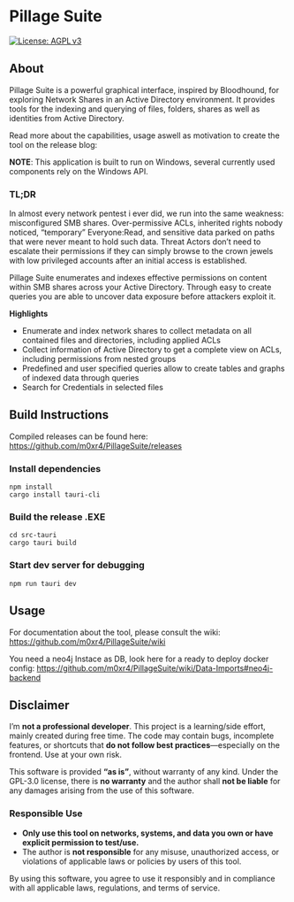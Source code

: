 # Pillage Suite

[![License: AGPL v3](https://img.shields.io/badge/License-GPL%20v3-blue.svg)](LICENSE)

## About
Pillage Suite is a powerful graphical interface, inspired by Bloodhound, for exploring Network Shares in an Active Directory environment.
It provides tools for the indexing and querying of files, folders, shares as well as identities from Active Directory. 

Read more about the capabilities, usage aswell as motivation to create the tool on the release blog:

**NOTE**: This application is built to run on Windows, several currently used components rely on the Windows API.

### TL;DR
In almost every network pentest i ever did, we run into the same weakness: misconfigured SMB shares. Over-permissive ACLs, inherited rights nobody noticed, “temporary” Everyone:Read, and sensitive data parked on paths that were never meant to hold such data. Threat Actors don’t need to escalate their permissions if they can simply browse to the crown jewels with low privileged accounts after an initial access is established.

Pillage Suite enumerates and indexes effective permissions on content within SMB shares across your Active Directory. Through easy to create queries you are able to uncover data exposure before attackers exploit it.

**Highlights**
- Enumerate and index network shares to collect metadata on all contained files and directories, including applied ACLs
- Collect information of Active Directory to get a complete view on ACLs, including permissions from nested groups
- Predefined and user specified queries allow to create tables and graphs of indexed data through queries
- Search for Credentials in selected files


## Build Instructions
Compiled releases can be found here: https://github.com/m0xr4/PillageSuite/releases

### Install dependencies
  ```
npm install
cargo install tauri-cli
```
### Build the release .EXE
```
cd src-tauri
cargo tauri build
```
### Start dev server for debugging
```
npm run tauri dev
```

## Usage
For documentation about the tool, please consult the wiki: https://github.com/m0xr4/PillageSuite/wiki

You need a neo4j Instace as DB, look here for a ready to deploy docker config: https://github.com/m0xr4/PillageSuite/wiki/Data-Imports#neo4j-backend


## Disclaimer

I’m **not a professional developer**. This project is a learning/side effort, mainly created during free time. The code may contain bugs, incomplete features, or shortcuts that **do not follow best practices**—especially on the frontend. Use at your own risk.

This software is provided **“as is”**, without warranty of any kind. Under the GPL-3.0 license, there is **no warranty** and the author shall **not be liable** for any damages arising from the use of this software.

### Responsible Use
- **Only use this tool on networks, systems, and data you own or have explicit permission to test/use.**
- The author is **not responsible** for any misuse, unauthorized access, or violations of applicable laws or policies by users of this tool.

By using this software, you agree to use it responsibly and in compliance with all applicable laws, regulations, and terms of service.
